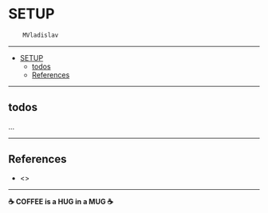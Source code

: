 # SETUP

```sh
    MVladislav
```

---

- [SETUP](#setup)
  - [todos](#todos)
  - [References](#references)

---

## todos

...

---

## References

- <>

---

**☕ COFFEE is a HUG in a MUG ☕**
